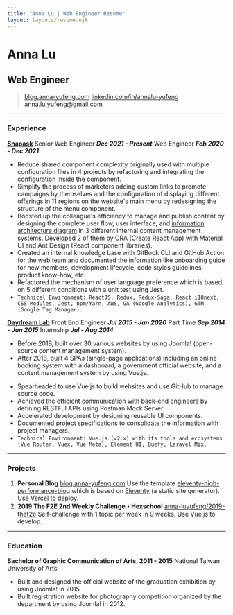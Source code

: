 ```yaml
---
title: "Anna Lu | Web Engineer Resume"
layout: layouts/resume.njk
---
```


# Anna Lu

## Web Engineer

> [blog.anna-yufeng.com](https://blog.anna-yufeng.com/) 
> [linkedin.com/in/annalu-yufeng](https://www.linkedin.com/in/annalu-yufeng/) 
> [anna.lu.yufeng@gmail.com](mailto:anna.lu.yufeng@gmail.com)

----

### Experience

[**Snapask**](https://snapask.com) 
Senior Web Engineer *__Dec 2021 - Present__*
Web Engineer *__Feb 2020 - Dec 2021__* 

- Reduce shared component complexity originally used with multiple configuration files in 4 projects by refactoring and integrating the configuration inside the component.
- Simplify the process of marketers adding custom links to promote campaigns by themselves and the configuration of displaying different offerings in 11 regions on the website's main menu by redesigning the structure of the menu component.
- Boosted up the colleague's efficiency to manage and publish content by designing the complete user flow, user interface, and [information architecture diagram](https://uub8n0.axshare.com/) in 3 different internal content management systems. Developed 2 of them by CRA (Create React App) with Material UI and Ant Design (React component libraries).
- Created an internal knowledge base with GitBook CLI and GitHub Action for the web team and documented the information like onboarding guide for new members, development lifecycle, code styles guidelines, product know-how, etc.
- Refactored the mechanism of user language preference which is based on 5 different conditions with a unit test using Jest.
- `Technical Environment: ReactJS, Redux, Redux-Saga, React i18next, CSS Modules, Jest, npm/Yarn, AWS, GA (Google Analytics), GTM (Google Tag Manager).`

[**Daydream Lab**](https://www.daydream-lab.com) 
Front End Engineer *__Jul 2015 - Jan 2020__*
Part Time *__Sep 2014 - Jun 2015__*
Internship	*__Jul - Aug 2014__*

* Before 2018, built over 30 various websites by using Joomla! (open-source content management system).
* After 2018, built 4 SPAs (single-page applications) including an online booking system with a dashboard, a government official website, and a content management system by using Vue.js.

- Spearheaded to use Vue.js to build websites and use GitHub to manage source code.
- Achieved the efficient communication with back-end engineers by defining RESTFul APIs using Postman Mock Server.
- Accelerated development by designing reusable UI components.
- Documented project specifications to consolidate the information with project managers.
- `Technical Environment: Vue.js (v2.x) with its tools and ecosystems (Vue Router, Vuex, Vue Meta), Element UI, Buefy, Laravel Mix.`

---

### Projects

1. **Personal Blog**
   [blog.anna-yufeng.com](https://blog.anna-yufeng.com/)
   Use the template [eleventy-high-performance-blog](https://www.industrialempathy.com/posts/eleventy-high-performance-blog/) which is based on [Eleventy](https://www.11ty.dev/) (a static site generator). Use Vercel to deploy. 
2. **2019 The F2E 2nd Weekly Challenge・Hexschool**
   [anna-luyufeng/2019-thef2e](https://github.com/anna-luyufeng/2019-thef2e)
   Self-challenge with 1 topic per week in 9 weeks. Use Vue.js to develop.

-----

### Education

**Bachelor of Graphic Communication of Arts, 2011 - 2015**
National Taiwan University of Arts

- Built and designed the official website of the graduation exhibition by using Joomla! in 2015.
- Built registration website for photography competition organized by the department by using Joomla! in 2012.